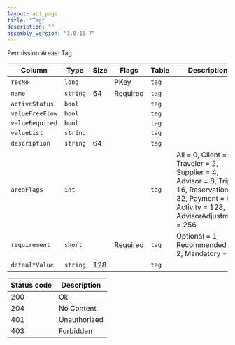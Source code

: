 ```yaml
---
layout: api_page
title: "Tag"
description: ""
assembly_version: "1.0.15.7"
---
```




Permission Areas: Tag

| Column | Type | Size | Flags | Table | Description |
| ------ | ---- | ---- | ----- | ----- | ----------- |
| `recNo` | `long` |  | PKey | `tag` | 
| `name` | `string` | 64 | Required | `tag` | 
| `activeStatus` | `bool` |  |  | `tag` | 
| `valueFreeFlow` | `bool` |  |  | `tag` | 
| `valueRequired` | `bool` |  |  | `tag` | 
| `valueList` | `string` |  |  | `tag` | 
| `description` | `string` | 64 |  | `tag` | 
| `areaFlags` | `int` |  |  | `tag` | All = 0, Client = 1, Traveler = 2, Supplier = 4, Advisor = 8, Trip = 16, Reservation = 32, Payment = 64, Activity = 128, AdvisorAdjustment = 256
| `requirement` | `short` |  | Required | `tag` | Optional = 1, Recommended = 2, Mandatory = 3
| `defaultValue` | `string` | 128 |  | `tag` | 

| Status code | Description |
| ----------- | ----------- |
| 200 | Ok |
| 204 | No Content |
| 401 | Unauthorized |
| 403 | Forbidden |


